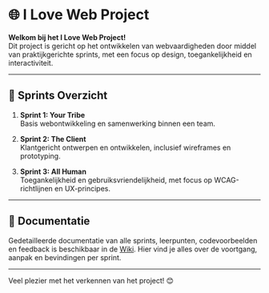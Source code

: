 # 🌐 I Love Web Project

**Welkom bij het I Love Web Project!**  
Dit project is gericht op het ontwikkelen van webvaardigheden door middel van praktijkgerichte sprints, met een focus op design, toegankelijkheid en interactiviteit.

---

## 🏃 Sprints Overzicht

1. **Sprint 1: Your Tribe**  
   Basis webontwikkeling en samenwerking binnen een team.

2. **Sprint 2: The Client**  
   Klantgericht ontwerpen en ontwikkelen, inclusief wireframes en prototyping.

3. **Sprint 3: All Human**  
   Toegankelijkheid en gebruiksvriendelijkheid, met focus op WCAG-richtlijnen en UX-principes.

---

## 📂 Documentatie

Gedetailleerde documentatie van alle sprints, leerpunten, codevoorbeelden en feedback is beschikbaar in de [Wiki](https://github.com/Saif8599/i-love-web/wiki). Hier vind je alles over de voortgang, aanpak en bevindingen per sprint.

---

Veel plezier met het verkennen van het project! 😊
